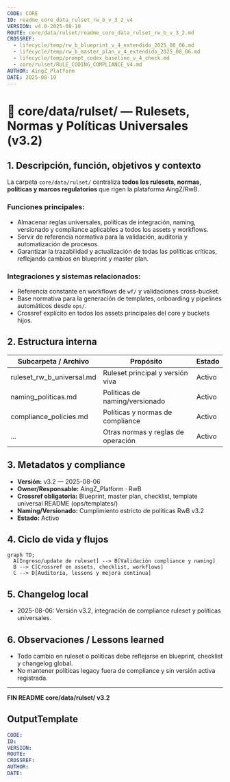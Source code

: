 ```yaml
---
CODE: CORE
ID: readme_core_data_rulset_rw_b_v_3_2_v4
VERSION: v4.0-2025-08-10
ROUTE: core/data/rulset/readme_core_data_rulset_rw_b_v_3_2.md
CROSSREF:
  - lifecycle/temp/rw_b_blueprint_v_4_extendido_2025_08_06.md
  - lifecycle/temp/rw_b_master_plan_v_4_extendido_2025_08_06.md
  - lifecycle/temp/prompt_codex_baseline_v_4_check.md
  - core/rulset/RULE_CODING_COMPLIANCE_V4.md
AUTHOR: AingZ_Platform
DATE: 2025-08-10
---
```

# 🔧 core/data/rulset/ — Rulesets, Normas y Políticas Universales (v3.2)

## 1. Descripción, función, objetivos y contexto

La carpeta `core/data/rulset/` centraliza **todos los rulesets, normas, políticas y marcos regulatorios** que rigen la plataforma AingZ/RwB.

### Funciones principales:

- Almacenar reglas universales, políticas de integración, naming, versionado y compliance aplicables a todos los assets y workflows.
- Servir de referencia normativa para la validación, auditoría y automatización de procesos.
- Garantizar la trazabilidad y actualización de todas las políticas críticas, reflejando cambios en blueprint y master plan.

### Integraciones y sistemas relacionados:

- Referencia constante en workflows de `wf/` y validaciones cross-bucket.
- Base normativa para la generación de templates, onboarding y pipelines automáticos desde `ops/`.
- Crossref explícito en todos los assets principales del core y buckets hijos.

## 2. Estructura interna

| Subcarpeta / Archivo         | Propósito                          | Estado |
| ---------------------------- | ---------------------------------- | ------ |
| ruleset\_rw\_b\_universal.md | Ruleset principal y versión viva   | Activo |
| naming\_politicas.md         | Políticas de naming/versionado     | Activo |
| compliance\_policies.md      | Políticas y normas de compliance   | Activo |
| ...                          | Otras normas y reglas de operación | Activo |

## 3. Metadatos y compliance

- **Versión:** v3.2 — 2025-08-06
- **Owner/Responsable:** AingZ\_Platform · RwB
- **Crossref obligatoria:** Blueprint, master plan, checklist, template universal README (ops/templates/)
- **Naming/Versionado:** Cumplimiento estricto de políticas RwB v3.2
- **Estado:** Activo

## 4. Ciclo de vida y flujos

```mermaid
graph TD;
  A[Ingreso/update de ruleset] --> B[Validación compliance y naming]
  B --> C[Crossref en assets, checklist, workflows]
  C --> D[Auditoría, lessons y mejora continua]
```

## 5. Changelog local

- 2025-08-06: Versión v3.2, integración de compliance ruleset y políticas universales.

## 6. Observaciones / Lessons learned

- Todo cambio en ruleset o políticas debe reflejarse en blueprint, checklist y changelog global.
- No mantener políticas legacy fuera de compliance y sin versión activa registrada.

---

**FIN README core/data/rulset/ v3.2**

## OutputTemplate
```yaml
CODE:
ID:
VERSION:
ROUTE:
CROSSREF:
AUTHOR:
DATE:
```
